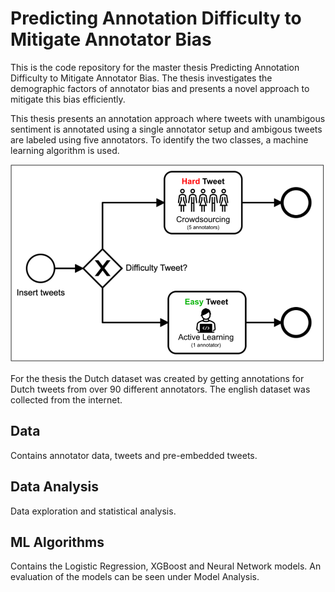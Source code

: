 # Predicting Annotation Difficulty to Mitigate Annotator Bias
This is the code repository for the master thesis Predicting Annotation Difficulty to Mitigate Annotator Bias. 
The thesis investigates the demographic factors of annotator bias and presents a novel approach to mitigate this bias efficiently.

This thesis presents an annotation approach where tweets with unambigous sentiment is annotated using a single annotator setup and ambigous tweets are labeled using five annotators. To identify the two classes, a machine learning algorithm is used.

![Annotation Approach](task_routing.png)

For the thesis the Dutch dataset was created by getting annotations for Dutch tweets from over 90 different annotators. The english dataset was collected from the internet.

## Data
Contains annotator data, tweets and pre-embedded tweets.

## Data Analysis
Data exploration and statistical analysis.

## ML Algorithms
Contains the Logistic Regression, XGBoost and Neural Network models. An evaluation of the models can be seen under Model Analysis.
